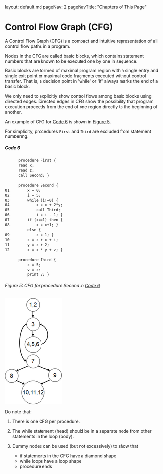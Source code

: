 <br>

<frontmatter>
  layout: default.md
  pageNav: 2
  pageNavTitle: "Chapters of This Page"
</frontmatter>

[](#control-flow-graph-cfg)Control Flow Graph (CFG)
===================================================

A Control Flow Graph (CFG) is a compact and intuitive representation of all control flow paths in a program.

Nodes in the CFG are called basic blocks, which contains statement numbers that are known to be executed one by one in sequence.

Basic blocks are formed of maximal program region with a single entry and single exit point or maximal code fragments executed without control transfer. That is, a decision point in 'while' or 'if' always marks the end of a basic block.

We only need to explicitly show control flows among basic blocks using directed edges. Directed edges in CFG show the possibility that program execution proceeds from the end of one region directly to the beginning of another.

An example of CFG for [Code 6](#code-6) is shown in [Figure 5](#figure-5-cfg-for-procedure-second-in-code-6).

For simplicity, procedures `First` and `Third` are excluded from statement numbering.

##### [](#code-6)Code 6

          procedure First {
          read x;
          read z;
          call Second; }

          procedure Second {
    01        x = 0;
    02        i = 5;
    03        while (i!=0) {
    04            x = x + 2*y;
    05            call Third;
    06            i = i - 1; }
    07        if (x==1) then {
    08            x = x+1; }
              else {
    09            z = 1; }
    10        z = z + x + i;
    11        y = z + 2;
    12        x = x * y + z; }

          procedure Third {
              z = 5;
              v = z;
              print v; }


###### [](#figure-5-cfg-for-procedure-second-in-code-6)Figure 5: CFG for procedure Second in [Code 6](#code-6)

![figure-17](../../images/fig17.PNG)

Do note that:

1.  There is one CFG per procedure.

2.  The while statement (head) should be in a separate node from other statements in the loop (body).

3.  Dummy nodes can be used (but not excessively) to show that

    *   if statements in the CFG have a diamond shape
    *   while loops have a loop shape
    *   procedure ends
